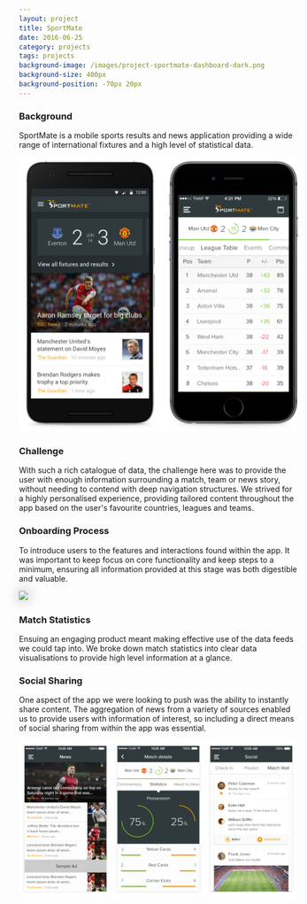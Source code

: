 ```yaml
---
layout: project
title: SportMate
date: 2016-06-25
category: projects
tags: projects
background-image: /images/project-sportmate-dashboard-dark.png
background-size: 400px
background-position: -70px 20px
---
```


### Background

SportMate is a mobile sports results and news application providing a wide range of international fixtures and a high level of statistical data.

<img src="/images/project-sportmate-dashboard-phones.jpg" style="width:700px; left:-50px">

### Challenge

With such a rich catalogue of data, the challenge here was to provide the user with enough information surrounding a match, team or news story, without needing to contend with deep navigation structures. We strived for a highly personalised experience, providing tailored content throughout the app based on the user's favourite countries, leagues and teams.

### Onboarding Process

To introduce users to the features and interactions found within the app. It was important to keep focus on core functionality and keep steps to a minimum, ensuring all information provided at this stage was both digestible and valuable.

<img src="/images/project-sportmate-onboarding.gif" style="width:300px; left: 150px; -webkit-box-shadow: 0 0 20px 3px rgba(0, 0, 0, 0.2);-moz-box-shadow: 0 0 20px 3px rgba(0, 0, 0, 0.2);box-shadow: 0 0 20px 3px rgba(0, 0, 0, 0.2);">

### Match Statistics

Ensuing an engaging product meant making effective use of the data feeds we could tap into. We broke down match statistics into clear data visualisations to provide high level information at a glance.

### Social Sharing

One aspect of the app we were looking to push was the ability to instantly share content. The aggregation of news from a variety of sources enabled us to provide users with information of interest, so including a direct means of social sharing from within the app was essential.

![alt](/images/project-sportmate-samples.jpg)